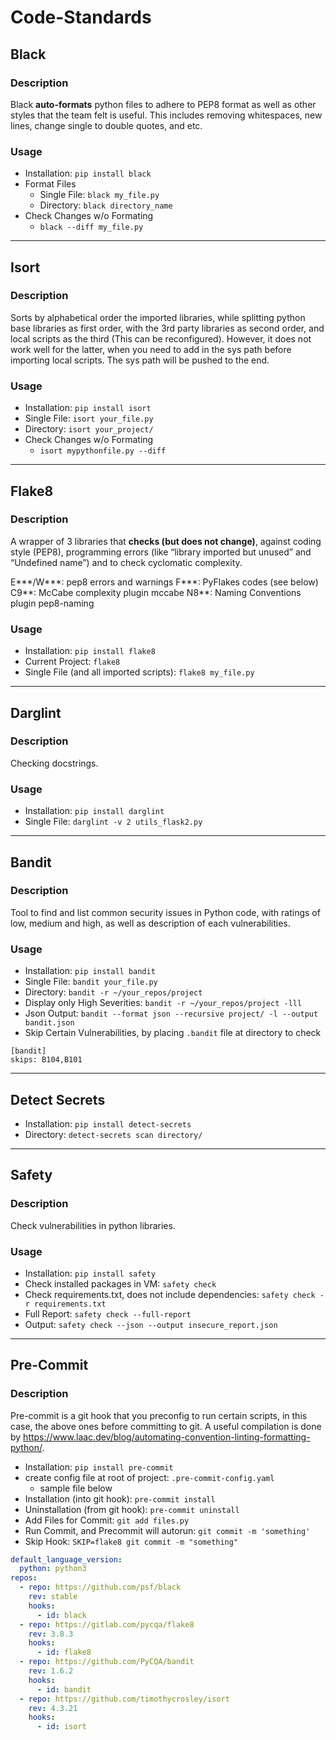 # Code-Standards

## Black

### Description

Black **auto-formats** python files to adhere to PEP8 format as well as other styles that the team felt is useful. This includes removing whitespaces, new lines, change single to double quotes, and etc.

### Usage

 * Installation: `pip install black`
 * Format Files
    * Single File: `black my_file.py`
    * Directory: `black directory_name`
 * Check Changes w/o Formating
    * `black --diff my_file.py`

---

## Isort

### Description

Sorts by alphabetical order the imported libraries, while splitting python base libraries as first order, with the 3rd party libraries as second order, and local scripts as the third (This can be reconfigured). However, it does not work well for the latter, when you need to add in the sys path before importing local scripts. The sys path will be pushed to the end.

### Usage

 * Installation: `pip install isort`
 * Single File: `isort your_file.py`
 * Directory: `isort your_project/`
 * Check Changes w/o Formating
   * `isort mypythonfile.py --diff`

---

## Flake8

### Description

A wrapper of 3 libraries that **checks (but does not change)**, against coding style (PEP8), programming errors (like “library imported but unused” and “Undefined name”) and to check cyclomatic complexity.

E***/W***: pep8 errors and warnings
F***: PyFlakes codes (see below)
C9**: McCabe complexity plugin mccabe
N8**: Naming Conventions plugin pep8-naming

### Usage

 * Installation: `pip install flake8`
 * Current Project: `flake8`
 * Single File (and all imported scripts): `flake8 my_file.py`

---

## Darglint

### Description

Checking docstrings.

### Usage

 * Installation: `pip install darglint`
 * Single File: `darglint -v 2 utils_flask2.py`


---

## Bandit

### Description

Tool to find and list common security issues in Python code, with ratings of low, medium and high, as well as description of each vulnerabilities.

### Usage

 * Installation: `pip install bandit`
 * Single File: `bandit your_file.py`
 * Directory: `bandit -r ~/your_repos/project`
 * Display only High Severities: `bandit -r ~/your_repos/project -lll`
 * Json Output: `bandit --format json --recursive project/ -l --output bandit.json`
 * Skip Certain Vulnerabilities, by placing `.bandit` file at directory to check

```
[bandit]
skips: B104,B101
```

---

## Detect Secrets

 * Installation: `pip install detect-secrets`
 * Directory: `detect-secrets scan directory/`

---

## Safety

### Description

Check vulnerabilities in python libraries.

### Usage

 * Installation: `pip install safety`
 * Check installed packages in VM: `safety check`
 * Check requirements.txt, does not include dependencies: `safety check -r requirements.txt`
 * Full Report: `safety check --full-report`
 * Output: `safety check --json --output insecure_report.json`

---

## Pre-Commit

### Description

Pre-commit is a git hook that you preconfig to run certain scripts, in this case, the above ones before committing to git. A useful compilation is done by https://www.laac.dev/blog/automating-convention-linting-formatting-python/.

 * Installation: `pip install pre-commit`
 * create config file at root of project: `.pre-commit-config.yaml`
   * sample file below
 * Installation (into git hook): `pre-commit install`
 * Uninstallation (from git hook): `pre-commit uninstall`
 * Add Files for Commit: `git add files.py`
 * Run Commit, and Precommit will autorun: `git commit -m 'something'`
 * Skip Hook: `SKIP=flake8 git commit -m "something"`

```yml
default_language_version:
  python: python3
repos:
  - repo: https://github.com/psf/black
    rev: stable
    hooks:
      - id: black
  - repo: https://gitlab.com/pycqa/flake8
    rev: 3.8.3
    hooks:
      - id: flake8
  - repo: https://github.com/PyCQA/bandit
    rev: 1.6.2
    hooks:
      - id: bandit
  - repo: https://github.com/timothycrosley/isort
    rev: 4.3.21
    hooks:
      - id: isort
```